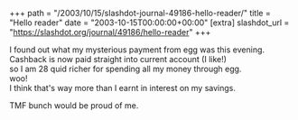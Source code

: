 +++
path = "/2003/10/15/slashdot-journal-49186-hello-reader/"
title = "Hello reader"
date = "2003-10-15T00:00:00+00:00"
[extra]
slashdot_url = "https://slashdot.org/journal/49186/hello-reader"
+++

<p>I found out what my mysterious payment from egg was this evening.<br>Cashback is now paid straight into current account (I like!)<br>so I am 28 quid richer for spending all my money through egg.<br>woo!<br>I think that's way more than I earnt in interest on my savings.</p>
<p>TMF bunch would be proud of me.</p>

